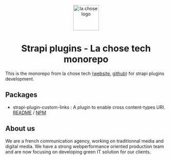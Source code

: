 <p align="center">
  <img src="https://avatars.githubusercontent.com/u/71659975?s=200&v=4" width="80px" alt="la chose logo" />
</p>

<div align="center">
  <h1>Strapi plugins - La chose tech monorepo</h1>
</div>

This is the monorepo from la chose tech ([website](https://www.lachose.fr), [github](https://github.com/lachoseparis)) for strapi plugins development.

## Packages
- strapi-plugin-custom-links : A plugin to enable cross content-types URI. [README](https://github.com/lachoseparis/lachose-strapi-plugins/tree/master/packages/custom-links#readme) / [NPM](https://www.npmjs.com/package/strapi-plugin-custom-links)


## About us
We are a french communication agency, working on traditionnal media and digital media. We have a strong webperformance oriented production team and are now focusing on developing green IT solution for our clients.